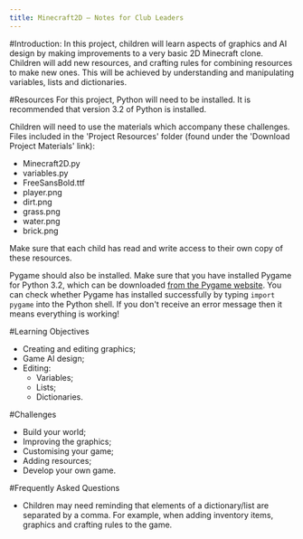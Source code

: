 ```yaml
---
title: Minecraft2D — Notes for Club Leaders
---
```


#Introduction:
In this project, children will learn aspects of graphics and AI design by making improvements to a very basic 2D Minecraft clone. Children will add new resources, and crafting rules for combining resources to make new ones. This will be achieved by understanding and manipulating variables, lists and dictionaries.

#Resources
For this project, Python will need to be installed. It is recommended that version 3.2 of Python is installed.

Children will need to use the materials which accompany these challenges. Files included in the 'Project Resources' folder (found under the 'Download Project Materials' link):

+ Minecraft2D.py
+ variables.py
+ FreeSansBold.ttf
+ player.png
+ dirt.png
+ grass.png
+ water.png
+ brick.png

Make sure that each child has read and write access to their own copy of these resources.

Pygame should also be installed. Make sure that you have installed Pygame for Python 3.2, which can be downloaded <a href="http://www.pygame.org/download.shtml">from the Pygame website</a>. You can check whether Pygame has installed successfully by typing `import pygame` into the Python shell. If you don't receive an error message then it means everything is working!

#Learning Objectives
+ Creating and editing graphics;
+ Game AI design;
+ Editing:
	+ Variables;
	+ Lists;
	+ Dictionaries.

#Challenges
+ Build your world;
+ Improving the graphics;
+ Customising your game;
+ Adding resources;
+ Develop your own game.


#Frequently Asked Questions
+ Children may need reminding that elements of a dictionary/list are separated by a comma. For example, when adding inventory items, graphics and crafting rules to the game.


